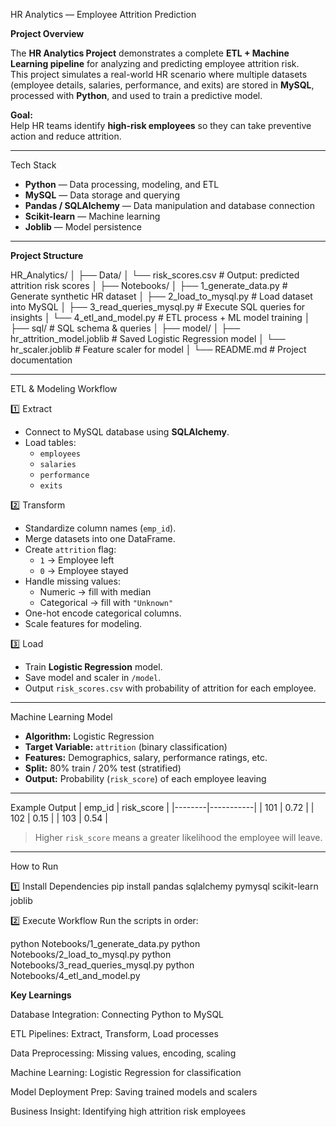 HR Analytics — Employee Attrition Prediction

**Project Overview**

The **HR Analytics Project** demonstrates a complete **ETL + Machine Learning pipeline** for analyzing and predicting employee attrition risk.  
This project simulates a real-world HR scenario where multiple datasets (employee details, salaries, performance, and exits) are stored in **MySQL**, processed with **Python**, and used to train a predictive model.

**Goal:**  
Help HR teams identify **high-risk employees** so they can take preventive action and reduce attrition.

---

Tech Stack
- **Python** — Data processing, modeling, and ETL
- **MySQL** — Data storage and querying
- **Pandas / SQLAlchemy** — Data manipulation and database connection
- **Scikit-learn** — Machine learning
- **Joblib** — Model persistence

---

**Project Structure**

HR_Analytics/
│
├── Data/
│ └── risk_scores.csv     # Output: predicted attrition risk scores
│
├── Notebooks/
│ ├── 1_generate_data.py     # Generate synthetic HR dataset
│ ├── 2_load_to_mysql.py     # Load dataset into MySQL
│ ├── 3_read_queries_mysql.py     # Execute SQL queries for insights
│ └── 4_etl_and_model.py     # ETL process + ML model training
│
├── sql/ # SQL schema & queries
│
├── model/
│ ├── hr_attrition_model.joblib     # Saved Logistic Regression model
│ └── hr_scaler.joblib     # Feature scaler for model
│
└── README.md     # Project documentation



---

ETL & Modeling Workflow

1️⃣ Extract
- Connect to MySQL database using **SQLAlchemy**.
- Load tables:  
  - `employees`
  - `salaries`
  - `performance`
  - `exits`

2️⃣ Transform
- Standardize column names (`emp_id`).
- Merge datasets into one DataFrame.
- Create `attrition` flag:  
  - `1` → Employee left  
  - `0` → Employee stayed
- Handle missing values:
  - Numeric → fill with median
  - Categorical → fill with `"Unknown"`
- One-hot encode categorical columns.
- Scale features for modeling.

3️⃣ Load
- Train **Logistic Regression** model.
- Save model and scaler in `/model`.
- Output `risk_scores.csv` with probability of attrition for each employee.

---

Machine Learning Model
- **Algorithm:** Logistic Regression  
- **Target Variable:** `attrition` (binary classification)  
- **Features:** Demographics, salary, performance ratings, etc.  
- **Split:** 80% train / 20% test (stratified)  
- **Output:** Probability (`risk_score`) of each employee leaving

---

Example Output
| emp_id | risk_score |
|--------|-----------|
| 101    | 0.72      |
| 102    | 0.15      |
| 103    | 0.54      |

> Higher `risk_score` means a greater likelihood the employee will leave.

---

How to Run

1️⃣ Install Dependencies
pip install pandas sqlalchemy pymysql scikit-learn joblib

2️⃣ Execute Workflow
Run the scripts in order:

python Notebooks/1_generate_data.py
python Notebooks/2_load_to_mysql.py
python Notebooks/3_read_queries_mysql.py
python Notebooks/4_etl_and_model.py


**Key Learnings**

Database Integration: Connecting Python to MySQL

ETL Pipelines: Extract, Transform, Load processes

Data Preprocessing: Missing values, encoding, scaling

Machine Learning: Logistic Regression for classification

Model Deployment Prep: Saving trained models and scalers

Business Insight: Identifying high attrition risk employees

